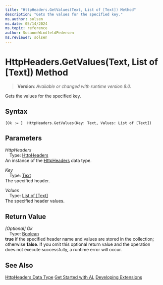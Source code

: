 ```yaml
---
title: "HttpHeaders.GetValues(Text, List of [Text]) Method"
description: "Gets the values for the specified key."
ms.author: solsen
ms.date: 05/14/2024
ms.topic: reference
author: SusanneWindfeldPedersen
ms.reviewer: solsen
---
```

[//]: # (START>DO_NOT_EDIT)
[//]: # (IMPORTANT:Do not edit any of the content between here and the END>DO_NOT_EDIT.)
[//]: # (Any modifications should be made in the .xml files in the ModernDev repo.)
# HttpHeaders.GetValues(Text, List of [Text]) Method
> **Version**: _Available or changed with runtime version 8.0._

Gets the values for the specified key.


## Syntax
```AL
[Ok := ]  HttpHeaders.GetValues(Key: Text, Values: List of [Text])
```
## Parameters
*HttpHeaders*  
&emsp;Type: [HttpHeaders](httpheaders-data-type.md)  
An instance of the [HttpHeaders](httpheaders-data-type.md) data type.  

*Key*  
&emsp;Type: [Text](../text/text-data-type.md)  
The specified header.  

*Values*  
&emsp;Type: [List of [Text]](../list/list-data-type.md)  
The specified header values.  


## Return Value
*[Optional] Ok*  
&emsp;Type: [Boolean](../boolean/boolean-data-type.md)  
**true** if the specified header name and values are stored in the collection; otherwise **false**. If you omit this optional return value and the operation does not execute successfully, a runtime error will occur.  


[//]: # (IMPORTANT: END>DO_NOT_EDIT)
## See Also
[HttpHeaders Data Type](httpheaders-data-type.md)
[Get Started with AL](../../devenv-get-started.md)
[Developing Extensions](../../devenv-dev-overview.md)
